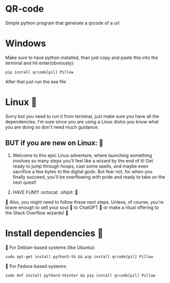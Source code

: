 # QR-code
Simple python program that generate a qrcode of a url.

# Windows
Make sure to have python installed, than just copy and paste this into the terminal and hit enter(obviously): 
```
pip install qrcode[pil] Pillow
```
After that just run the exe file

# Linux :penguin:
Sorry but you need to run it from terminal, just make sure you have all the dependencies. I'm sure since you are using a Linux distro you know what you are doing so don't need much guidance. 

## BUT if you are new on Linux: :beginner:
1) Welcome to this epic Linux adventure, where launching something involves so many steps you'll feel like a wizard by the end of it! Get ready to jump through hoops, cast some spells, and maybe even sacrifice a few bytes to the digital gods. But fear not, for when you finally succeed, you'll be overflowing with pride and ready to take on the next quest! 

2) HAVE FUN!!! :octocat: :shipit: :100:

🤫 Also, you might need to follow these next steps. Unless, of course, you're brave enough to sell your soul :ghost: to ChatGPT :raised_hands: or make a ritual offering to the Stack Overflow wizards! :no_good:

# Install dependencies :information_desk_person:
:eyes: For Debian-based systems (like Ubuntu):
```
sudo apt-get install python3-tk && pip install qrcode[pil] Pillow
```
:eyes: For Fedora-based systems:
```
sudo dnf install python3-tkinter && pip install qrcode[pil] Pillow
```

